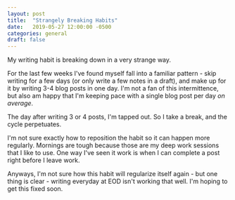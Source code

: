 ```yaml
---
layout: post
title:  "Strangely Breaking Habits"
date:   2019-05-27 12:00:00 -0500
categories: general
draft: false
--- 
```


My writing habit is breaking down in a very strange way.

For the last few weeks I've found myself fall into a familiar pattern - skip writing for a few days (or only write a few notes in a draft), and make up for it by writing 3-4 blog posts in one day. I'm not a fan of this intermittence, but also am happy that I'm keeping pace with a single blog post per day _on average_.

The day after writing 3 or 4 posts, I'm tapped out. So I take a break, and the cycle perpetuates.

I'm not sure exactly how to reposition the habit so it can happen more regularly. Mornings are tough because those are my deep work sessions that I like to use. One way I've seen it work is when I can complete a post right before I leave work.

Anyways, I'm not sure how this habit will regularize itself again - but one thing is clear - writing everyday at EOD isn't working that well. I'm hoping to get this fixed soon. 